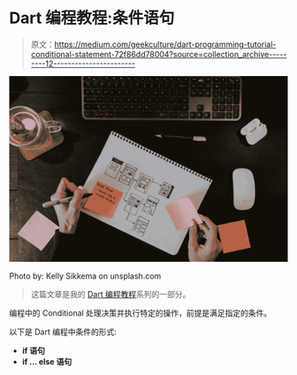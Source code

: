 # Dart 编程教程:条件语句

> 原文：<https://medium.com/geekculture/dart-programming-tutorial-conditional-statement-72f86dd78004?source=collection_archive---------12----------------------->

![](img/76aadc13aa64be426b01fd5081bad05b.png)

Photo by: Kelly Sikkema on unsplash.com

> 这篇文章是我的 [Dart 编程教程](https://arc-sosangyo.medium.com/list/introduction-to-dart-programming-ee22f349ff01)系列的一部分。

编程中的 Conditional 处理决策并执行特定的操作，前提是满足指定的条件。

以下是 Dart 编程中条件的形式:

*   **if 语句**
*   **if … else 语句**